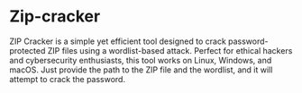 # Zip-cracker
 ZIP Cracker is a simple yet efficient tool designed to crack password-protected ZIP files using a wordlist-based attack. Perfect for ethical hackers and cybersecurity enthusiasts, this tool works on Linux, Windows, and macOS. Just provide the path to the ZIP file and the wordlist, and it will attempt to crack the password.
